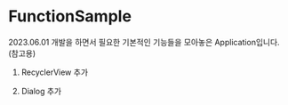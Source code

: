 # FunctionSample

2023.06.01 
개발을 하면서 필요한 기본적인 기능들을 모아놓은 Application입니다.(참고용)

1. RecyclerView 추가

2. Dialog 추가
